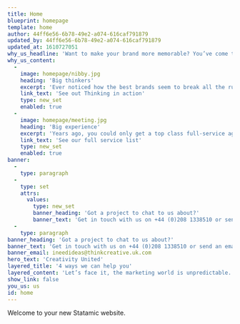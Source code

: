 ```yaml
---
title: Home
blueprint: homepage
template: home
author: 44ff6e56-6b78-49e2-a074-616caf791879
updated_by: 44ff6e56-6b78-49e2-a074-616caf791879
updated_at: 1610727051
why_us_headline: 'Want to make your brand more memorable? You’ve come to the right place.'
why_us_content:
  -
    image: homepage/nibby.jpg
    heading: 'Big thinkers'
    excerpt: 'Ever noticed how the best brands seem to break all the rules? That''s because it makes no sense to do what everyone else is doing.'
    link_text: 'See out Thinking in action'
    type: new_set
    enabled: true
  -
    image: homepage/meeting.jpg
    heading: 'Big experience'
    excerpt: 'Years ago, you could only get a top class full-service agency in the big cities. Find out why that’s not true anymore…'
    link_text: 'See our full service list'
    type: new_set
    enabled: true
banner:
  -
    type: paragraph
  -
    type: set
    attrs:
      values:
        type: new_set
        banner_heading: 'Got a project to chat to us about?'
        banner_text: 'Get in touch with us on +44 (0)208 1338510 or send an email to ineedideas@thinkcreative.uk.com'
  -
    type: paragraph
banner_heading: 'Got a project to chat to us about?'
banner_text: 'Get in touch with us on +44 (0)208 1338510 or send an email to'
banner_email: ineedideas@thinkcreative.uk.com
hero_text: 'Creativity United'
layered_title: '4 ways we can help you'
layered_content: 'Let’s face it, the marketing world is unpredictable. That’s why we use big ideas to help your power your brand through the chaos. Then, we use that idea to inspire all your marketing materials, build your brand and (most importantly) get the results you deserve. We do that in 4 ways…'
show_link: false
you_us: us
id: home
---
```

Welcome to your new Statamic website.